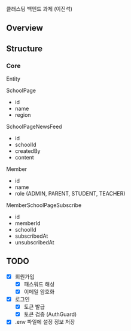 클래스팅 백엔드 과제 (이진석)

## Overview

## Structure

### Core

Entity

SchoolPage

- id
- name
- region

SchoolPageNewsFeed

- id
- schoolId
- createdBy
- content

Member

- id
- name
- role (ADMIN, PARENT, STUDENT, TEACHER)

MemberSchoolPageSubscribe

- id
- memberId
- schoolId
- subscribedAt
- unsubscribedAt

## TODO

- [x] 회원가입
  - [x] 패스워드 해싱
  - [x] 이메일 암호화
- [x] 로그인
  - [x] 토큰 발급
  - [x] 토큰 검증 (AuthGuard)
- [x] .env 파일에 설정 정보 저장